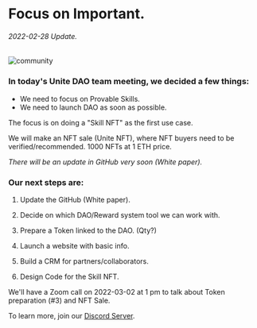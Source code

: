 # Focus on Important.
###### 2022-02-28 Update.



![community](https://github.com/Unite-DAO/Documentation/blob/main/assets/Community.png)



### In today's Unite DAO team meeting, we decided a few things:

- We need to focus on Provable Skills.
- We need to launch DAO as soon as possible.



The focus is on doing a "Skill NFT" as the first use case.

We will make an NFT sale (Unite NFT), where NFT buyers need to be verified/recommended. 1000 NFTs at 1 ETH price.

*There will be an update in GitHub very soon (White paper).*



### Our next steps are:

1. Update the GitHub (White paper).

2. Decide on which DAO/Reward system tool we can work with.

3. Prepare a Token linked to the DAO. (Qty?)

4. Launch a website with basic info.

5. Build a CRM for partners/collaborators.

6. Design Code for the Skill NFT.



We'll have a Zoom call on 2022-03-02 at 1 pm to talk about Token preparation (#3) and NFT Sale.

To learn more, join our [Discord Server](https://discord.gg/7RwPerFPe8).

